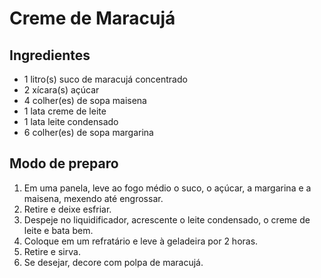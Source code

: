 # Creme de Maracujá

## Ingredientes

- 1 litro(s) suco de maracujá concentrado
- 2 xícara(s) açúcar
- 4 colher(es) de sopa maisena
- 1 lata creme de leite
- 1 lata leite condensado
- 6 colher(es) de sopa margarina

## Modo de preparo

1. Em uma panela, leve ao fogo médio o suco, o açúcar, a margarina e a maisena, mexendo até engrossar.
2.	Retire e deixe esfriar.
3.	Despeje no liquidificador, acrescente o leite condensado, o creme de leite e bata bem.
4.	Coloque em um refratário e leve à geladeira por 2 horas.
5.	Retire e sirva.
6.	Se desejar, decore com polpa de maracujá.